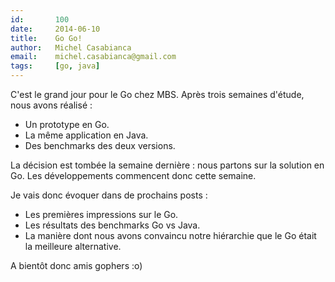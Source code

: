 ```yaml
---
id:       100
date:     2014-06-10
title:    Go Go!
author:   Michel Casabianca
email:    michel.casabianca@gmail.com
tags:     [go, java]
---
```


C'est le grand jour pour le Go chez MBS. Après trois semaines d'étude, nous avons réalisé :

- Un prototype en Go.
- La même application en Java.
- Des benchmarks des deux versions.

La décision est tombée la semaine dernière : nous partons sur la solution en Go. Les développements commencent donc cette semaine.

Je vais donc évoquer dans de prochains posts :

- Les premières impressions sur le Go.
- Les résultats des benchmarks Go vs Java.
- La manière dont nous avons convaincu notre hiérarchie que le Go était la meilleure alternative.

A bientôt donc amis gophers :o)
